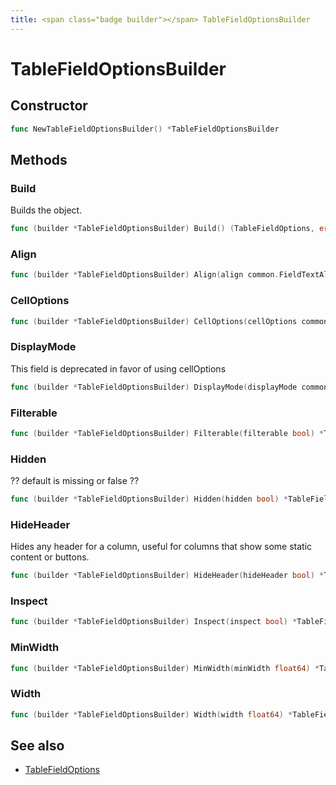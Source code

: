 ```yaml
---
title: <span class="badge builder"></span> TableFieldOptionsBuilder
---
```

# <span class="badge builder"></span> TableFieldOptionsBuilder

## Constructor

```go
func NewTableFieldOptionsBuilder() *TableFieldOptionsBuilder
```
## Methods

### <span class="badge object-method"></span> Build

Builds the object.

```go
func (builder *TableFieldOptionsBuilder) Build() (TableFieldOptions, error)
```

### <span class="badge object-method"></span> Align

```go
func (builder *TableFieldOptionsBuilder) Align(align common.FieldTextAlignment) *TableFieldOptionsBuilder
```

### <span class="badge object-method"></span> CellOptions

```go
func (builder *TableFieldOptionsBuilder) CellOptions(cellOptions common.TableCellOptions) *TableFieldOptionsBuilder
```

### <span class="badge object-method"></span> DisplayMode

This field is deprecated in favor of using cellOptions

```go
func (builder *TableFieldOptionsBuilder) DisplayMode(displayMode common.TableCellDisplayMode) *TableFieldOptionsBuilder
```

### <span class="badge object-method"></span> Filterable

```go
func (builder *TableFieldOptionsBuilder) Filterable(filterable bool) *TableFieldOptionsBuilder
```

### <span class="badge object-method"></span> Hidden

?? default is missing or false ??

```go
func (builder *TableFieldOptionsBuilder) Hidden(hidden bool) *TableFieldOptionsBuilder
```

### <span class="badge object-method"></span> HideHeader

Hides any header for a column, useful for columns that show some static content or buttons.

```go
func (builder *TableFieldOptionsBuilder) HideHeader(hideHeader bool) *TableFieldOptionsBuilder
```

### <span class="badge object-method"></span> Inspect

```go
func (builder *TableFieldOptionsBuilder) Inspect(inspect bool) *TableFieldOptionsBuilder
```

### <span class="badge object-method"></span> MinWidth

```go
func (builder *TableFieldOptionsBuilder) MinWidth(minWidth float64) *TableFieldOptionsBuilder
```

### <span class="badge object-method"></span> Width

```go
func (builder *TableFieldOptionsBuilder) Width(width float64) *TableFieldOptionsBuilder
```

## See also

 * <span class="badge object-type-struct"></span> [TableFieldOptions](./object-TableFieldOptions.md)
